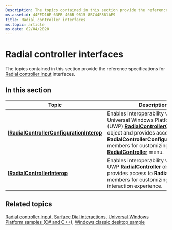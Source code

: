 ```yaml
---
Description: The topics contained in this section provide the reference specifications for Radial controller input interfaces.
ms.assetid: 44FED16E-63FB-466B-9615-8B744F861AE9
title: Radial controller interfaces
ms.topic: article
ms.date: 02/04/2020
---
```


# Radial controller interfaces

The topics contained in this section provide the reference specifications for [Radial controller input](radialcontroller-portal.md) interfaces.

## In this section

| Topic | Description |
|---|---|
| [**IRadialControllerConfigurationInterop**](/windows/win32/api/radialcontrollerinterop/nn-radialcontrollerinterop-iradialcontrollerconfigurationinterop)<br/> | Enables interoperability with a Universal Windows Platform (UWP) [**RadialControllerConfiguration**](/uwp/api/Windows.UI.Input.RadialControllerConfiguration) object and provides access to **RadialControllerConfiguration** members for customizing a [**RadialController**](/uwp/api/Windows.UI.Input.RadialController) menu.<br/> |
| [**IRadialControllerInterop**](/windows/win32/api/radialcontrollerinterop/nn-radialcontrollerinterop-iradialcontrollerinterop)<br/> | Enables interoperability with a UWP [**RadialController**](/uwp/api/Windows.UI.Input.RadialController) object and provides access to **RadialController** members for customizing the interaction experience.<br/> |

## Related topics

[Radial controller input](radialcontroller-portal.md), [Surface Dial interactions](/windows/uwp/design/input/windows-wheel-interactions), [Universal Windows Platform samples (C\# and C++)](https://github.com/Microsoft/Windows-universal-samples/tree/b78d95134ce2d57c848e0a8dc339fc362748fb9c/Samples/RadialController), [Windows classic desktop sample](https://github.com/Microsoft/Windows-classic-samples/tree/master/Samples/RadialController)

